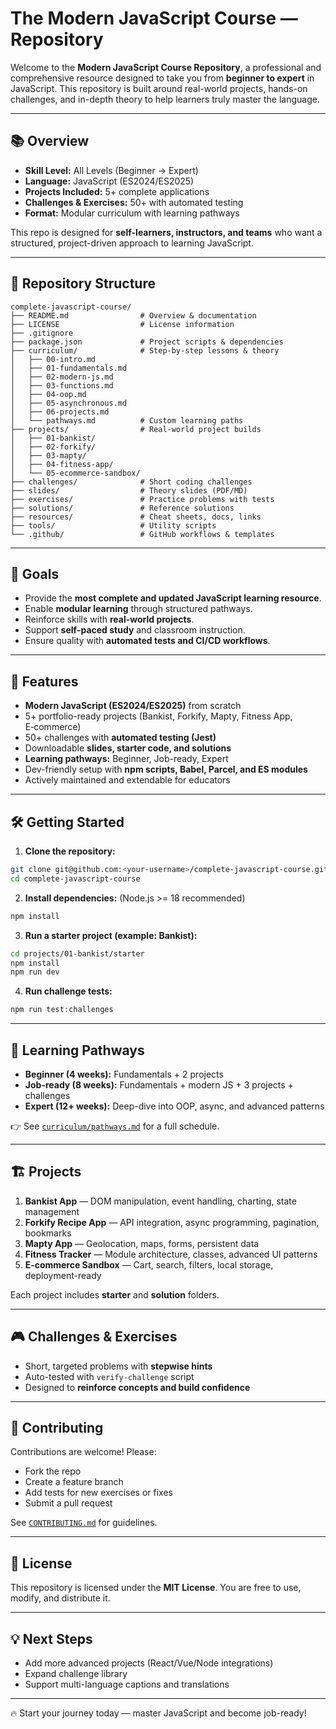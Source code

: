 # The Modern JavaScript Course — Repository

Welcome to the **Modern JavaScript Course Repository**, a professional and comprehensive resource designed to take you from **beginner to expert** in JavaScript. This repository is built around real-world projects, hands-on challenges, and in-depth theory to help learners truly master the language.

---

## 📚 Overview

* **Skill Level:** All Levels (Beginner → Expert)
* **Language:** JavaScript (ES2024/ES2025)
* **Projects Included:** 5+ complete applications
* **Challenges & Exercises:** 50+ with automated testing
* **Format:** Modular curriculum with learning pathways

This repo is designed for **self-learners, instructors, and teams** who want a structured, project-driven approach to learning JavaScript.

---

## 📂 Repository Structure

```
complete-javascript-course/
├── README.md                # Overview & documentation
├── LICENSE                  # License information
├── .gitignore
├── package.json             # Project scripts & dependencies
├── curriculum/              # Step-by-step lessons & theory
│   ├── 00-intro.md
│   ├── 01-fundamentals.md
│   ├── 02-modern-js.md
│   ├── 03-functions.md
│   ├── 04-oop.md
│   ├── 05-asynchronous.md
│   ├── 06-projects.md
│   └── pathways.md          # Custom learning paths
├── projects/                # Real-world project builds
│   ├── 01-bankist/
│   ├── 02-forkify/
│   ├── 03-mapty/
│   ├── 04-fitness-app/
│   └── 05-ecommerce-sandbox/
├── challenges/              # Short coding challenges
├── slides/                  # Theory slides (PDF/MD)
├── exercises/               # Practice problems with tests
├── solutions/               # Reference solutions
├── resources/               # Cheat sheets, docs, links
├── tools/                   # Utility scripts
└── .github/                 # GitHub workflows & templates
```

---

## 🎯 Goals

* Provide the **most complete and updated JavaScript learning resource**.
* Enable **modular learning** through structured pathways.
* Reinforce skills with **real-world projects**.
* Support **self-paced study** and classroom instruction.
* Ensure quality with **automated tests and CI/CD workflows**.

---

## 🚀 Features

* **Modern JavaScript (ES2024/ES2025)** from scratch
* 5+ portfolio-ready projects (Bankist, Forkify, Mapty, Fitness App, E‑commerce)
* 50+ challenges with **automated testing (Jest)**
* Downloadable **slides, starter code, and solutions**
* **Learning pathways:** Beginner, Job-ready, Expert
* Dev-friendly setup with **npm scripts, Babel, Parcel, and ES modules**
* Actively maintained and extendable for educators

---

## 🛠 Getting Started

1. **Clone the repository:**

```bash
git clone git@github.com:<your-username>/complete-javascript-course.git
cd complete-javascript-course
```

2. **Install dependencies:** (Node.js >= 18 recommended)

```bash
npm install
```

3. **Run a starter project (example: Bankist):**

```bash
cd projects/01-bankist/starter
npm install
npm run dev
```

4. **Run challenge tests:**

```bash
npm run test:challenges
```

---

## 🧭 Learning Pathways

* **Beginner (4 weeks):** Fundamentals + 2 projects
* **Job-ready (8 weeks):** Fundamentals + modern JS + 3 projects + challenges
* **Expert (12+ weeks):** Deep-dive into OOP, async, and advanced patterns

👉 See [`curriculum/pathways.md`](curriculum/pathways.md) for a full schedule.

---

## 🏗 Projects

1. **Bankist App** — DOM manipulation, event handling, charting, state management
2. **Forkify Recipe App** — API integration, async programming, pagination, bookmarks
3. **Mapty App** — Geolocation, maps, forms, persistent data
4. **Fitness Tracker** — Module architecture, classes, advanced UI patterns
5. **E‑commerce Sandbox** — Cart, search, filters, local storage, deployment-ready

Each project includes **starter** and **solution** folders.

---

## 🎮 Challenges & Exercises

* Short, targeted problems with **stepwise hints**
* Auto-tested with `verify-challenge` script
* Designed to **reinforce concepts and build confidence**

---

## 🤝 Contributing

Contributions are welcome! Please:

* Fork the repo
* Create a feature branch
* Add tests for new exercises or fixes
* Submit a pull request

See [`CONTRIBUTING.md`](CONTRIBUTING.md) for guidelines.

---

## 📜 License

This repository is licensed under the **MIT License**. You are free to use, modify, and distribute it.

---

## 💡 Next Steps

* Add more advanced projects (React/Vue/Node integrations)
* Expand challenge library
* Support multi-language captions and translations

---

🔥 Start your journey today — master JavaScript and become job-ready!
